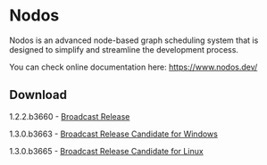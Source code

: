 # Nodos

Nodos is an advanced node-based graph scheduling system that is designed to simplify and streamline the development process.

You can check online documentation here: https://www.nodos.dev/

## Download
1.2.2.b3660 - [Broadcast Release](https://github.com/nodos-dev/bundler/releases/download/v1.2.2.b3660-broadcast/Nodos-1.2.2.b3660-bundle-broadcast_1.2.zip)

1.3.0.b3663 - [Broadcast Release Candidate for Windows](https://github.com/nodos-dev/bundler/releases/download/v1.3.0.b3663-broadcast/Nodos-1.3.0.b3663-bundle-broadcast_1.3.zip)

1.3.0.b3665 - [Broadcast Release Candidate for Linux](https://github.com/nodos-dev/bundler/releases/download/v1.3.0.b3665-broadcast/Nodos-1.3.0.b3665-bundle-broadcast_1.3.tar.gz)
